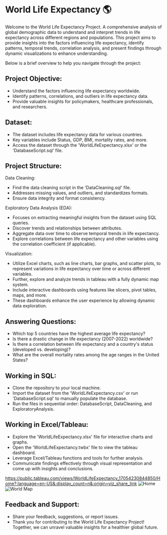 
# World Life Expectancy 🌎
Welcome to the World Life Expectancy Project. A comprehensive analysis of global demographic data to understand and interpret trends in life expectancy across different regions and populations. 
This project aims to provide insights into the factors influencing life expectancy, identify patterns, temporal trends, correlation analysis, and present findings through dynamic visualizations to enhance understanding. 

Below is a brief overview to help you navigate through the project:

## Project Objective:
- Understand the factors influencing life expectancy worldwide.
- Identify patterns, correlations, and outliers in life expectancy data.
- Provide valuable insights for policymakers, healthcare professionals, and researchers.

## Dataset:
- The dataset includes life expectancy data for various countries.
- Key variables include Status, GDP, BMI, mortality rates, and more.
- Access the dataset through the 'WorldLifeExpectancy.xlsx' or the 'DatabaseScript.sql' file.

## Project Structure:
Data Cleaning:
- Find the data cleaning script in the 'DataCleaning.sql' file.
- Addresses missing values, and outliers, and standardizes formats.
- Ensure data integrity and format consistency.

Exploratory Data Analysis (EDA):
- Focuses on extracting meaningful insights from the dataset using SQL queries. 
- Discover trends and relationships between attributes.
- Aggregate data over time to observe temporal trends in life expectancy.
- Explore correlations between life expectancy and other variables using the correlation coefficient (if applicable).


Visualization:
- Utilize Excel charts, such as line charts, bar graphs, and scatter plots, to represent variations in life expectancy over time or across different variables.
- Further, explore and analyze trends in tableau with a fully dynamic map system.
- Include interactive dashboards using features like slicers, pivot tables, maps, and more.
- These dashboards enhance the user experience by allowing dynamic data exploration.


## Answering Questions:
- Which top 5 countries have the highest average life expectancy?
- Is there a drastic change in life expectancy (2007-2022) worldwide?
- Is there a correlation between life expectancy and a country's status (developed vs. developing)?
- What are the overall mortality rates among the age ranges in the United States?

## Working in SQL:
- Clone the repository to your local machine.
- Import the dataset from the 'WorldLifeExpectancy.csv' or run 'DatabaseScript.sql' to manually populate the database.
- Run the files in sequential order: DatabaseScript, DataCleaning, and ExploratoryAnalysis.

## Working in Excel/Tableau:
- Explore the 'WorldLifeExpectancy.xlsx' file for interactive charts and graphs.
- Open the 'WorldLifeExpectancy.twbx' file to view the tableau dashboard.
- Leverage Excel/Tableau functions and tools for further analysis.
- Communicate findings effectively through visual representation and come up with insights and conclusions.

  
https://public.tableau.com/views/WorldLifeExpectancy_17054230844850/Home?:language=en-US&:display_count=n&:origin=viz_share_link
![Home](https://github.com/LPhilip-CS/World-Life-Expectancy/assets/98559773/8023ef48-9b03-4d6e-9331-0805a96a741e)
![World Map](https://github.com/LPhilip-CS/World-Life-Expectancy/assets/98559773/81ce6f70-0d1f-4756-9ca1-6f8d721fba29)


## Feedback and Support:
- Share your feedback, suggestions, or report issues.
- Thank you for contributing to the World Life Expectancy Project! Together, we can unravel valuable insights for a healthier global future.

